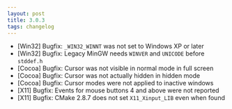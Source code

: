 ```yaml
---
layout: post
title: 3.0.3
tags: changelog
---
```


 - \[Win32\] Bugfix: `_WIN32_WINNT` was not set to Windows XP or later
 - \[Win32\] Bugfix: Legacy MinGW needs `WINVER` and `UNICODE` before `stddef.h`
 - \[Cocoa\] Bugfix: Cursor was not visible in normal mode in full screen
 - \[Cocoa\] Bugfix: Cursor was not actually hidden in hidden mode
 - \[Cocoa\] Bugfix: Cursor modes were not applied to inactive windows
 - \[X11\] Bugfix: Events for mouse buttons 4 and above were not reported
 - \[X11\] Bugfix: CMake 2.8.7 does not set `X11_Xinput_LIB` even when found

